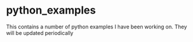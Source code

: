 # python_examples
This contains a number of python examples I have been working on. They will be updated periodically
